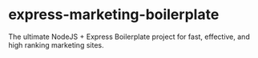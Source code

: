 # express-marketing-boilerplate
The ultimate NodeJS + Express Boilerplate project for fast, effective, and high ranking marketing sites.

